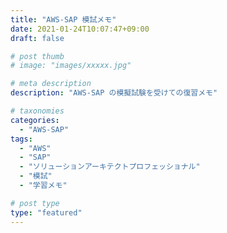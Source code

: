 ```yaml
---
title: "AWS-SAP 模試メモ"
date: 2021-01-24T10:07:47+09:00
draft: false

# post thumb
# image: "images/xxxxx.jpg"

# meta description
description: "AWS-SAP の模擬試験を受けての復習メモ"

# taxonomies
categories:
  - "AWS-SAP"
tags:
  - "AWS"
  - "SAP"
  - "ソリューションアーキテクトプロフェッショナル"
  - "模試"
  - "学習メモ"

# post type
type: "featured"
---
```


## 